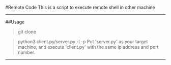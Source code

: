 #Remote Code
This is a script to execute remote shell in other machine

----

##Usage
> git clone 

> python3 client.py/server.py -l <ip> -p <port>
Put 'server.py' as your target machine, and execute 'client.py' with the same ip address and port number. 
----

##

